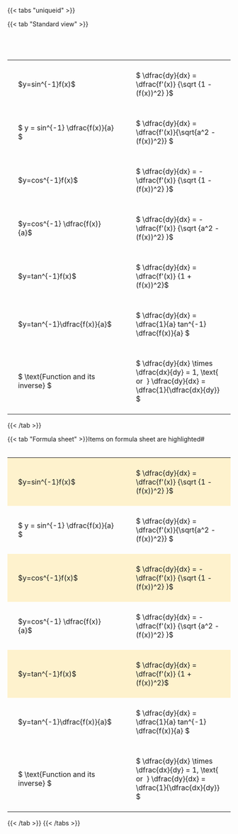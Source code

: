 ---
---

{{< tabs "uniqueid" >}}

{{< tab "Standard view" >}}

#  
<br>
<style type="text/css">
#T_663be th.col_heading {
  text-align: left;
  font-size: 1em;
}
#T_663be td {
  text-align: left;
  font-size: 1em;
  padding: 1.5em;
}
#T_663be_row0_col0, #T_663be_row1_col0, #T_663be_row2_col0, #T_663be_row3_col0, #T_663be_row4_col0, #T_663be_row5_col0, #T_663be_row6_col0 {
  width: 300px;
  white-space: pre-wrap;
}
#T_663be_row0_col1, #T_663be_row1_col1, #T_663be_row2_col1, #T_663be_row3_col1, #T_663be_row4_col1, #T_663be_row5_col1, #T_663be_row6_col1 {
  width: 400px;
  white-space: pre-wrap;
}
</style>
<table id="T_663be">
  <thead>
  </thead>
  <tbody>
    <tr>
      <td id="T_663be_row0_col0" class="data row0 col0" >$y=sin^{-1}f(x)$</td>
      <td id="T_663be_row0_col1" class="data row0 col1" >$ \dfrac{dy}{dx} = \dfrac{f'(x)} {\sqrt {1 - (f(x))^2} }$</td>
    </tr>
    <tr>
      <td id="T_663be_row1_col0" class="data row1 col0" >$ y = sin^{-1} \dfrac{f(x)}{a} $</td>
      <td id="T_663be_row1_col1" class="data row1 col1" >$ \dfrac{dy}{dx} = \dfrac{f'(x)}{\sqrt{a^2 - (f(x))^2}} $</td>
    </tr>
    <tr>
      <td id="T_663be_row2_col0" class="data row2 col0" >$y=cos^{-1}f(x)$</td>
      <td id="T_663be_row2_col1" class="data row2 col1" >$ \dfrac{dy}{dx} = - \dfrac{f'(x)} {\sqrt {1 - (f(x))^2} }$</td>
    </tr>
    <tr>
      <td id="T_663be_row3_col0" class="data row3 col0" >$y=cos^{-1} \dfrac{f(x)}{a}$</td>
      <td id="T_663be_row3_col1" class="data row3 col1" >$ \dfrac{dy}{dx} = - \dfrac{f'(x)} {\sqrt {a^2 - (f(x))^2} }$</td>
    </tr>
    <tr>
      <td id="T_663be_row4_col0" class="data row4 col0" >$y=tan^{-1}f(x)$</td>
      <td id="T_663be_row4_col1" class="data row4 col1" >$ \dfrac{dy}{dx} = \dfrac{f'(x)} {1 + (f(x))^2}$</td>
    </tr>
    <tr>
      <td id="T_663be_row5_col0" class="data row5 col0" >$y=tan^{-1}\dfrac{f(x)}{a}$</td>
      <td id="T_663be_row5_col1" class="data row5 col1" >$ \dfrac{dy}{dx} =  \dfrac{1}{a} tan^{-1} \dfrac{f(x)}{a} $</td>
    </tr>
    <tr>
      <td id="T_663be_row6_col0" class="data row6 col0" >$ \text{Function and its inverse} $</td>
      <td id="T_663be_row6_col1" class="data row6 col1" >$ \dfrac{dy}{dx} \times \dfrac{dx}{dy} = 1, \text{  or  } \dfrac{dy}{dx} = \dfrac{1}{\dfrac{dx}{dy}} $</td>
    </tr>
  </tbody>
</table>
{{< /tab >}}

{{< tab "Formula sheet" >}}Items on formula sheet are highlighted#  
<br>
<style type="text/css">
#T_b3bb9 th.col_heading {
  text-align: left;
  font-size: 1em;
}
#T_b3bb9 td {
  text-align: left;
  font-size: 1em;
  padding: 1.5em;
}
#T_b3bb9_row0_col0, #T_b3bb9_row2_col0, #T_b3bb9_row4_col0 {
  width: 300px;
  background-color: rgba(255,194,10, 0.2);
  white-space: pre-wrap;
}
#T_b3bb9_row0_col1, #T_b3bb9_row2_col1, #T_b3bb9_row4_col1 {
  width: 400px;
  background-color: rgba(255,194,10, 0.2);
  white-space: pre-wrap;
}
#T_b3bb9_row1_col0, #T_b3bb9_row3_col0, #T_b3bb9_row5_col0, #T_b3bb9_row6_col0 {
  width: 300px;
  white-space: pre-wrap;
}
#T_b3bb9_row1_col1, #T_b3bb9_row3_col1, #T_b3bb9_row5_col1, #T_b3bb9_row6_col1 {
  width: 400px;
  white-space: pre-wrap;
}
</style>
<table id="T_b3bb9">
  <thead>
  </thead>
  <tbody>
    <tr>
      <td id="T_b3bb9_row0_col0" class="data row0 col0" >$y=sin^{-1}f(x)$</td>
      <td id="T_b3bb9_row0_col1" class="data row0 col1" >$ \dfrac{dy}{dx} = \dfrac{f'(x)} {\sqrt {1 - (f(x))^2} }$</td>
    </tr>
    <tr>
      <td id="T_b3bb9_row1_col0" class="data row1 col0" >$ y = sin^{-1} \dfrac{f(x)}{a} $</td>
      <td id="T_b3bb9_row1_col1" class="data row1 col1" >$ \dfrac{dy}{dx} = \dfrac{f'(x)}{\sqrt{a^2 - (f(x))^2}} $</td>
    </tr>
    <tr>
      <td id="T_b3bb9_row2_col0" class="data row2 col0" >$y=cos^{-1}f(x)$</td>
      <td id="T_b3bb9_row2_col1" class="data row2 col1" >$ \dfrac{dy}{dx} = - \dfrac{f'(x)} {\sqrt {1 - (f(x))^2} }$</td>
    </tr>
    <tr>
      <td id="T_b3bb9_row3_col0" class="data row3 col0" >$y=cos^{-1} \dfrac{f(x)}{a}$</td>
      <td id="T_b3bb9_row3_col1" class="data row3 col1" >$ \dfrac{dy}{dx} = - \dfrac{f'(x)} {\sqrt {a^2 - (f(x))^2} }$</td>
    </tr>
    <tr>
      <td id="T_b3bb9_row4_col0" class="data row4 col0" >$y=tan^{-1}f(x)$</td>
      <td id="T_b3bb9_row4_col1" class="data row4 col1" >$ \dfrac{dy}{dx} = \dfrac{f'(x)} {1 + (f(x))^2}$</td>
    </tr>
    <tr>
      <td id="T_b3bb9_row5_col0" class="data row5 col0" >$y=tan^{-1}\dfrac{f(x)}{a}$</td>
      <td id="T_b3bb9_row5_col1" class="data row5 col1" >$ \dfrac{dy}{dx} =  \dfrac{1}{a} tan^{-1} \dfrac{f(x)}{a} $</td>
    </tr>
    <tr>
      <td id="T_b3bb9_row6_col0" class="data row6 col0" >$ \text{Function and its inverse} $</td>
      <td id="T_b3bb9_row6_col1" class="data row6 col1" >$ \dfrac{dy}{dx} \times \dfrac{dx}{dy} = 1, \text{  or  } \dfrac{dy}{dx} = \dfrac{1}{\dfrac{dx}{dy}} $</td>
    </tr>
  </tbody>
</table>
{{< /tab >}}
{{< /tabs >}}